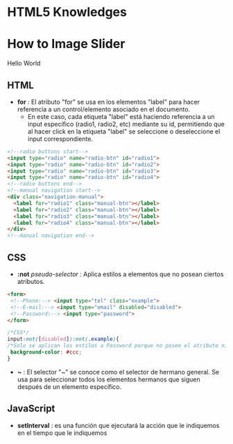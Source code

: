 # HTML5 Knowledges
# How to Image Slider
Hello World
## HTML
* **for** : El atributo "for" se usa en los elementos "label" para hacer referencia a un
  control/elemento asociado en el documento.
    * En este caso, cada etiqueta "label" está haciendo referencia a un input específico (radio1, radio2, etc) mediante
  su id, permitiendo que al hacer click en la etiqueta "label" se seleccione o deseleccione el input correspondiente.
```HTML
<!--radio buttons start-->
<input type="radio" name="radio-btn" id="radio1">
<input type="radio" name="radio-btn" id="radio2">
<input type="radio" name="radio-btn" id="radio3">
<input type="radio" name="radio-btn" id="radio4">
<!--radio buttons end-->
<!--manual navigation start-->
<div class="navigation-manual">
  <label for="radio1" class="manual-btn"></label>
  <label for="radio2" class="manual-btn"></label>
  <label for="radio3" class="manual-btn"></label>
  <label for="radio4" class="manual-btn"></label>
</div>
<!--manual navigation end-->
```
## CSS
* **:not** _pseudo-selector_ : Aplica estilos a elementos que no posean ciertos atributos.
```HTML
<form>
 <!--Phone:--> <input type="tel" class="example">
 <!--E-mail:--> <input type="email" disabled="disabled">
 <!--Password:--> <input type="password">
</form>
```
```CSS
/*CSS*/
input:not([disabled]):not(.example){
/*Solo se aplican los estilos a Password porque no posee el atributo ni la clase ".example"*/
 background-color: #ccc;
}
```
* **~** : El selector "~" se conoce como el selector de hermano general. Se usa para seleccionar todos los elementos hermanos que siguen después de un elemento específico.
## JavaScript
* **setInterval** : es una función que ejecutará la acción que le indiquemos en el tiempo que le indiquemos
